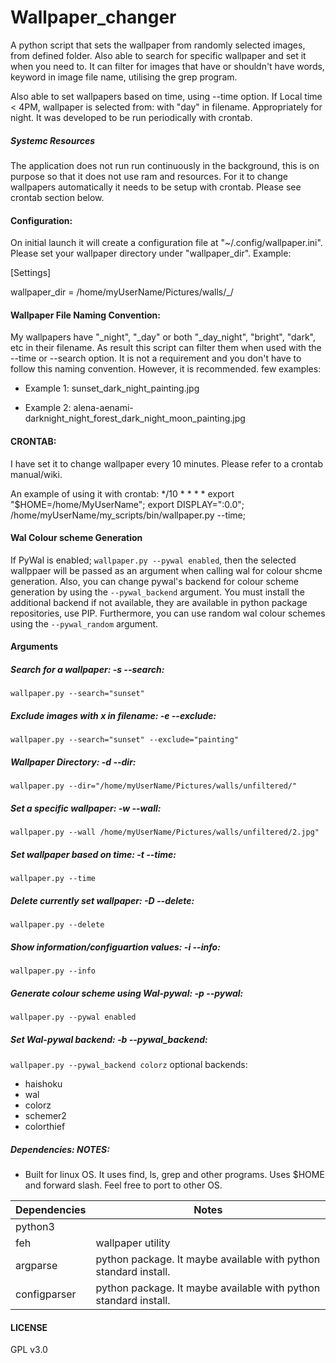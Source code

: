 # Wallpaper_changer
A python script that sets the wallpaper from randomly selected images, from defined folder. Also able to search for specific wallpaper and set it when you need to. It can filter for images that have or shouldn't have words, keyword in image file name, utilising the grep program. 

Also able to set wallpapers based on time, using --time option. If Local time &lt; 4PM, wallpaper is selected from: with "day" in filename. Appropriately for night. It was developed to be run periodically with crontab. 

##### Systemc Resources
The application does not run run continuously in the background, this is on purpose so that it does not use ram and resources. For it to change wallpapers automatically it needs to be setup with crontab. Please see crontab section below. 

#### Configuration:
On initial launch it will create a configuration file at "~/.config/wallpaper.ini". Please set your wallpaper directory under "wallpaper_dir".
Example:

[Settings]

wallpaper_dir = /home/myUserName/Pictures/walls/_/


#### Wallpaper File Naming Convention:
My wallpapers have "_night", "_day" or both "_day_night", "bright", "dark", etc in their filename. As result this script can filter them when used with the --time or --search option. It is not a requirement and you don't have to follow this naming convention. However, it is recommended.
few examples:

+ Example 1: sunset_dark_night_painting.jpg

+ Example 2: alena-aenami-darknight_night_forest_dark_night_moon_painting.jpg

#### CRONTAB:
I have set it to change wallpaper every 10 minutes. Please refer to a crontab manual/wiki.

An example of using it with crontab:
*/10 * * * * export "$HOME=/home/MyUserName"; export DISPLAY=":0.0"; /home/myUserName/my_scripts/bin/wallpaper.py --time; 

#### Wal Colour scheme Generation
If PyWal is enabled; `wallpaper.py --pywal enabled`, then the selected wallppaer will be passed as an argument when calling wal for colour shcme generation. Also, you can change pywal's backend for colour scheme generation by using the `--pywal_backend` argument. You must install the additional backend if not available, they are available in python package repositories, use PIP. Furthermore, you can use random wal colour schemes using the `--pywal_random` argument.


#### Arguments

##### Search for a wallpaper: -s --search:
`wallpaper.py --search="sunset"`

##### Exclude images with x in filename: -e --exclude:
`wallpaper.py --search="sunset" --exclude="painting"`

##### Wallpaper Directory: -d --dir:
`wallpaper.py --dir="/home/myUserName/Pictures/walls/unfiltered/"`

##### Set a specific wallpaper: -w --wall:
`wallpaper.py --wall /home/myUserName/Pictures/walls/unfiltered/2.jpg"`

##### Set wallpaper based on time: -t --time:
`wallpaper.py --time`

##### Delete currently set wallpaper: -D --delete:
`wallpaper.py --delete`

##### Show information/configuartion values: -i --info:
`wallpaper.py --info`

##### Generate colour scheme using Wal-pywal: -p --pywal:
`wallpaper.py --pywal enabled`

##### Set Wal-pywal backend: -b --pywal_backend:
`wallpaper.py --pywal_backend colorz`
optional backends:
+ haishoku
+ wal
+ colorz
+ schemer2
+ colorthief


##### Dependencies:               NOTES:
+ Built for linux OS. It uses find, ls, grep and other programs. Uses $HOME and forward slash. Feel free to port to other OS.


| Dependencies  | Notes |
| ------------- | ------------- |
| python3 |  |
| feh  |  wallpaper utility |
| argparse | python package. It maybe available with python standard install. |
| configparser | python package. It maybe available with python standard install. |


#### LICENSE
GPL v3.0
